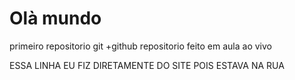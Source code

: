 # Olà mundo
primeiro repositorio git +github
repositorio feito em aula ao vivo 

ESSA LINHA EU FIZ DIRETAMENTE DO SITE POIS ESTAVA NA RUA

